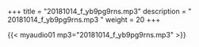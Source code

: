 +++
title = "20181014_f_yb9pg9rns.mp3"
description = " 20181014_f_yb9pg9rns.mp3 "
weight = 20
+++

{{< myaudio01 mp3="20181014_f_yb9pg9rns.mp3" >}}

